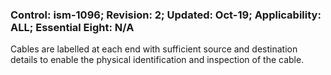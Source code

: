 ### Control: ism-1096; Revision: 2; Updated: Oct-19; Applicability: ALL; Essential Eight: N/A
<p>Cables are labelled at each end with sufficient source and destination details to enable the physical identification and inspection of the cable.</p>